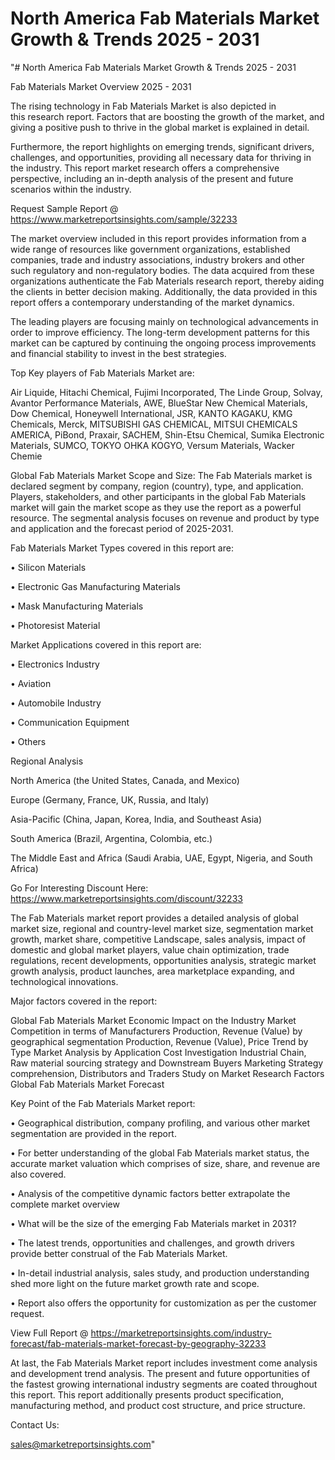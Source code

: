 # North America Fab Materials Market Growth & Trends 2025 - 2031
"# North America Fab Materials Market Growth & Trends 2025 - 2031

Fab Materials Market Overview 2025 - 2031

The rising technology in Fab Materials Market is also depicted in this research report. Factors that are boosting the growth of the market, and giving a positive push to thrive in the global market is explained in detail.

Furthermore, the report highlights on emerging trends, significant drivers, challenges, and opportunities, providing all necessary data for thriving in the industry. This report market research offers a comprehensive perspective, including an in-depth analysis of the present and future scenarios within the industry.

Request Sample Report @ https://www.marketreportsinsights.com/sample/32233

The market overview included in this report provides information from a wide range of resources like government organizations, established companies, trade and industry associations, industry brokers and other such regulatory and non-regulatory bodies. The data acquired from these organizations authenticate the Fab Materials research report, thereby aiding the clients in better decision making. Additionally, the data provided in this report offers a contemporary understanding of the market dynamics.

The leading players are focusing mainly on technological advancements in order to improve efficiency. The long-term development patterns for this market can be captured by continuing the ongoing process improvements and financial stability to invest in the best strategies.

Top Key players of Fab Materials Market are:

Air Liquide, Hitachi Chemical, Fujimi Incorporated, The Linde Group, Solvay, Avantor Performance Materials, AWE, BlueStar New Chemical Materials, Dow Chemical, Honeywell International, JSR, KANTO KAGAKU, KMG Chemicals, Merck, MITSUBISHI GAS CHEMICAL, MITSUI CHEMICALS AMERICA, PiBond, Praxair, SACHEM, Shin-Etsu Chemical, Sumika Electronic Materials, SUMCO, TOKYO OHKA KOGYO, Versum Materials, Wacker Chemie

Global Fab Materials Market Scope and Size:
The Fab Materials market is declared segment by company, region (country), type, and application. Players, stakeholders, and other participants in the global Fab Materials market will gain the market scope as they use the report as a powerful resource. The segmental analysis focuses on revenue and product by type and application and the forecast period of 2025-2031.

Fab Materials Market Types covered in this report are:

• Silicon Materials

• Electronic Gas Manufacturing Materials

• Mask Manufacturing Materials

• Photoresist Material

Market Applications covered in this report are:

• Electronics Industry

• Aviation

• Automobile Industry

• Communication Equipment

• Others

Regional Analysis

North America (the United States, Canada, and Mexico)

Europe (Germany, France, UK, Russia, and Italy)

Asia-Pacific (China, Japan, Korea, India, and Southeast Asia)

South America (Brazil, Argentina, Colombia, etc.)

The Middle East and Africa (Saudi Arabia, UAE, Egypt, Nigeria, and South Africa)

Go For Interesting Discount Here: https://www.marketreportsinsights.com/discount/32233

The Fab Materials market report provides a detailed analysis of global market size, regional and country-level market size, segmentation market growth, market share, competitive Landscape, sales analysis, impact of domestic and global market players, value chain optimization, trade regulations, recent developments, opportunities analysis, strategic market growth analysis, product launches, area marketplace expanding, and technological innovations.

Major factors covered in the report:

Global Fab Materials Market
Economic Impact on the Industry
Market Competition in terms of Manufacturers
Production, Revenue (Value) by geographical segmentation
Production, Revenue (Value), Price Trend by Type
Market Analysis by Application
Cost Investigation
Industrial Chain, Raw material sourcing strategy and Downstream Buyers
Marketing Strategy comprehension, Distributors and Traders
Study on Market Research Factors
Global Fab Materials Market Forecast

Key Point of the Fab Materials Market report:

• Geographical distribution, company profiling, and various other market segmentation are provided in the report.

• For better understanding of the global Fab Materials market status, the accurate market valuation which comprises of size, share, and revenue are also covered.

• Analysis of the competitive dynamic factors better extrapolate the complete market overview

• What will be the size of the emerging Fab Materials market in 2031?

• The latest trends, opportunities and challenges, and growth drivers provide better construal of the Fab Materials Market.

• In-detail industrial analysis, sales study, and production understanding shed more light on the future market growth rate and scope.

• Report also offers the opportunity for customization as per the customer request.

View Full Report @ https://marketreportsinsights.com/industry-forecast/fab-materials-market-forecast-by-geography-32233

At last, the Fab Materials Market report includes investment come analysis and development trend analysis. The present and future opportunities of the fastest growing international industry segments are coated throughout this report. This report additionally presents product specification, manufacturing method, and product cost structure, and price structure.

Contact Us:

sales@marketreportsinsights.com"
